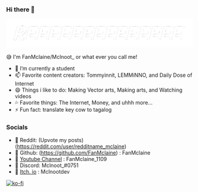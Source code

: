 ### Hi there 👋

![alt text](https://github.com/FanMclaine/FanMclaine/blob/main/RE.png) 

😅 I'm FanMclaine/Mclnoot_ or what ever you call me!

- 🌱 I’m currently a student
- 📫 Favorite content creators: Tommyinnit, LEMMiNNO, and Daily Dose of Internet
- 😄 Things i like to do: Making Vector arts, Making arts, and Watching videos
- 💦 Favorite things: The Internet, Money, and uhhh more...
- ⚡ Fun fact: translate key cow to tagalog

### Socials 

* 🌱 Reddit: (Upvote my posts) (https://reddit.com/user/redditname_mclaine)
* 🌱 Github: (https://github.com/FanMclaine) : FanMclaine
* 🌱 [Youtube Channel](https://www.youtube.com/channel/UCJDfX1byQTCakscsMi28cOg) : FanMclaine_1109
* 🌱 Discord: Mclnoot_#0751
* 🌱 [Itch. io](https://mclnootdev.itch.io/) : Mclnootdev

 [![ko-fi](https://ko-fi.com/img/githubbutton_sm.svg)](https://ko-fi.com/Q5Q3611TP)
